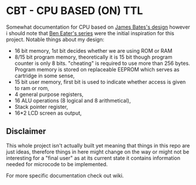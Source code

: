 # CBT - CPU BASED (ON) TTL

Somewhat documentation for CPU based on [James Bates's design](https://www.youtube.com/watch?v=gqYFT6iecHw) however i should note that [Ben Eater's series](https://www.youtube.com/playlist?list=PLowKtXNTBypGqImE405J2565dvjafglHU) were the initial inspiration for this project. Notable things about my design: 

* 16 bit memory, 1st bit decides whether we are using ROM or RAM
* 8/15 bit program memory, theoretically it is 15 bit though program counter is only 8 bits. "cheating" is required to use more than 256 bytes. Program memory is stored on replaceable EEPROM which serves as cartridge in some sense,
* 15 bit user memory, first bit is used to indicate whether access is given to ram or rom, 
* 4 general purpose registers,
* 16 ALU operations (8 logical and 8 arithmetical),
* Stack pointer register,
* 16*2 LCD screen as output,

## Disclaimer 

This whole project isn't actually built yet meaning that things in this repo are just ideas, therefore things in here might change on the way or might not be interesting for a "final user" as at its current state it contains information needed for microcode to be implemented.


For more specific documentation check out wiki.